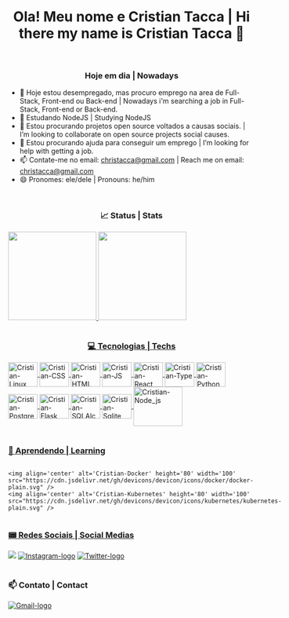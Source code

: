 <h1 align='center'> Ola! Meu nome e Cristian Tacca | Hi there my name is Cristian Tacca 👋 </h1>

<br/>

<h3 align='center'> Hoje em dia | Nowadays </h3>

- 🔭 Hoje estou desempregado, mas procuro emprego na area de Full-Stack, Front-end ou Back-end | Nowadays i'm searching a job in Full-Stack, Front-end or Back-end.
- 🌱 Estudando NodeJS | Studying NodeJS
- 👯 Estou procurando projetos open source voltados a causas sociais. | I’m looking to collaborate on open source projects social causes.
- 🤔 Estou procurando ajuda para conseguir um emprego | I’m looking for help with getting a job.
- 📫 Contate-me no email: christacca@gmail.com | Reach me on email: christacca@gmail.com
- 😄 Pronomes: ele/dele | Pronouns: he/him

<br/>

<h3 align='center' >📈 Status | Stats </h3>

<div>
  <a href='https://github.com/CristianTacca'>
  <img height='180em' src='https://github-readme-stats.vercel.app/api?username=CristianTacca&show_icons=true&theme=github_dark&include_all_commits=true&count_private=true' />
  <img height='180em' src='https://github-readme-stats.vercel.app/api/top-langs/?username=CristianTacca&layout=compact&langs_count=16&theme=github_dark' />
</div>

<br/>
	
<h3 align='center' >💻 Tecnologias | Techs</h3>
	
<div style='display: inline_block'>
	<img align='center' alt='Cristian-Linux' height='50' width='60' src="https://cdn.jsdelivr.net/gh/devicons/devicon/icons/linux/linux-original.svg" />
	<img align='center' alt='Cristian-CSS' height='50' width='60' src="https://cdn.jsdelivr.net/gh/devicons/devicon/icons/css3/css3-original.svg" />
	<img align='center' alt='Cristian-HTML' height='50' width='60' src="https://cdn.jsdelivr.net/gh/devicons/devicon/icons/html5/html5-original.svg" />	
	<img align='center' alt='Cristian-JS' height='50' width='60' src="https://cdn.jsdelivr.net/gh/devicons/devicon/icons/javascript/javascript-plain.svg" />
	<img align='center' alt='Cristian-React' height='50' width='60' src="https://cdn.jsdelivr.net/gh/devicons/devicon/icons/react/react-original.svg" />
	<img align='center' alt='Cristian-Type' height='50' width='60' src="https://cdn.jsdelivr.net/gh/devicons/devicon/icons/typescript/typescript-plain.svg" />
	<img align='center' alt='Cristian-Python' height='50' width='60' src="https://cdn.jsdelivr.net/gh/devicons/devicon/icons/python/python-original.svg" />
	<img align='center' alt='Cristian-PostgreSQL' height='50' width='60' src="https://cdn.jsdelivr.net/gh/devicons/devicon/icons/postgresql/postgresql-original-wordmark.svg" />
	<img align='center' alt='Cristian-Flask' height='50' width='60' src="https://cdn.jsdelivr.net/gh/devicons/devicon/icons/flask/flask-original.svg" />
	<img align='center' alt='Cristian-SQLAlchemy' height='50' width='60' src="https://cdn.jsdelivr.net/gh/devicons/devicon/icons/sqlalchemy/sqlalchemy-original.svg" />
	<img align='center' alt='Cristian-Sqlite' height='50' width='60' src="https://cdn.jsdelivr.net/gh/devicons/devicon/icons/sqlite/sqlite-original.svg" />
	<img align='center' alt='Cristian-Node_js' height='80' width='100' src="https://cdn.jsdelivr.net/gh/devicons/devicon/icons/nodejs/nodejs-original-wordmark.svg" />
</div>

<br/>
	
<h3> 🌱 Aprendendo | Learning </h3>

<div style='display: inline-block'>
	
	<img align='center' alt='Cristian-Docker' height='80' width='100' src="https://cdn.jsdelivr.net/gh/devicons/devicon/icons/docker/docker-plain.svg" />
	<img align='center' alt='Cristian-Kubernetes' height='80' width='100' src="https://cdn.jsdelivr.net/gh/devicons/devicon/icons/kubernetes/kubernetes-plain.svg" />
</div>
	
<br/>

<h3> 📟 Redes Sociais | Social Medias </h3>
	
<div>
	<a href='https://www.linkedin.com/in/cristian-tacca-837522182/' alt='Linkedin-logo' target='_blank'><img src='https://img.shields.io/badge/LinkedIn-0077B5?style=for-the-badge&logo=linkedin&logoColor=white' /></a>
	<a href='https://www.instagram.com/cristiantacca/' target='_blank'><img alt='Instagram-logo' src='https://img.shields.io/badge/Instagram-E4405F?style=for-the-badge&logo=instagram&logoColor=white' /></a>
	<a href='https://twitter.com/Chris_tacca' target='_blank'><img alt='Twitter-logo' src='https://img.shields.io/badge/Twitter-1DA1F2?style=for-the-badge&logo=twitter&logoColor=white' /></a>
</div>

<br/>

<h3> 📫 Contato | Contact </h3>
	
<div>
	<a href='mailto:christacca@gmail.com' target='_blank'><img alt='Gmail-logo' src='https://img.shields.io/badge/Gmail-D14836?style=for-the-badge&logo=gmail&logoColor=white' /></a>	
</div>
	
